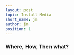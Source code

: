 ```yaml
---
layout: post
topic: Install Media
short_name: jm
author: jm
position: 1
---
```


### Where, How, Then what?
